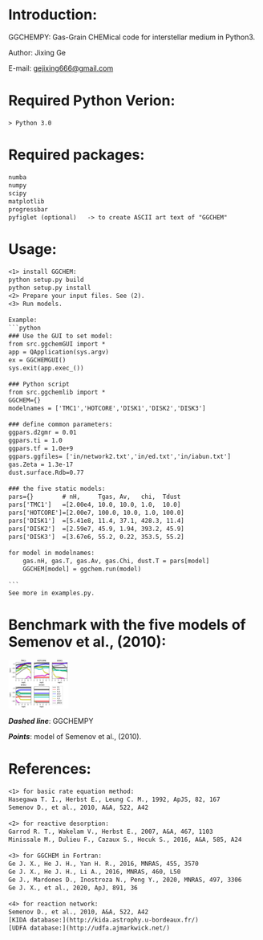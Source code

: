 
# Introduction:

GGCHEMPY: Gas-Grain CHEMical code for interstellar medium in Python3.

Author: Jixing Ge

E-mail: gejixing666@gmail.com


# Required Python Verion: 
    > Python 3.0

# Required packages:
    numba
    numpy
    scipy
    matplotlib
    progressbar
    pyfiglet (optional)   -> to create ASCII art text of "GGCHEM"


# Usage:
    <1> install GGCHEM:
    python setup.py build
    python setup.py install
    <2> Prepare your input files. See (2).
    <3> Run models. 
    
    Example:
    ```python
    ### Use the GUI to set model:
    from src.ggchemGUI import *
    app = QApplication(sys.argv)
    ex = GGCHEMGUI()
    sys.exit(app.exec_())
    
    ### Python script
    from src.ggchemlib import *
    GGCHEM={}
    modelnames = ['TMC1','HOTCORE','DISK1','DISK2','DISK3']

    ### define common parameters:
    ggpars.d2gmr = 0.01
    ggpars.ti = 1.0
    ggpars.tf = 1.0e+9
    ggpars.ggfiles= ['in/network2.txt','in/ed.txt','in/iabun.txt']
    gas.Zeta = 1.3e-17
    dust.surface.Rdb=0.77
    
    ### the five static models:
    pars={}        # nH,     Tgas, Av,   chi,  Tdust
    pars['TMC1']   =[2.00e4, 10.0, 10.0, 1.0,  10.0]
    pars['HOTCORE']=[2.00e7, 100.0, 10.0, 1.0, 100.0]
    pars['DISK1']  =[5.41e8, 11.4, 37.1, 428.3, 11.4]
    pars['DISK2']  =[2.59e7, 45.9, 1.94, 393.2, 45.9]
    pars['DISK3']  =[3.67e6, 55.2, 0.22, 353.5, 55.2]
    
    for model in modelnames:
        gas.nH, gas.T, gas.Av, gas.Chi, dust.T = pars[model]
        GGCHEM[model] = ggchem.run(model) 
    
    ```
    See more in examples.py. 
# Benchmark with the five models of Semenov et al., (2010):
<img src="benchmark.png" alt="benchmark" style="width:120px;"/>

***Dashed line***: GGCHEMPY

***Points***: model of Semenov et al., (2010).

# References:
    <1> for basic rate equation method:
    Hasegawa T. I., Herbst E., Leung C. M., 1992, ApJS, 82, 167
    Semenov D., et al., 2010, A&A, 522, A42
    
    <2> for reactive desorption:
    Garrod R. T., Wakelam V., Herbst E., 2007, A&A, 467, 1103
    Minissale M., Dulieu F., Cazaux S., Hocuk S., 2016, A&A, 585, A24
    
    <3> for GGCHEM in Fortran:
    Ge J. X., He J. H., Yan H. R., 2016, MNRAS, 455, 3570
    Ge J. X., He J. H., Li A., 2016, MNRAS, 460, L50
    Ge J., Mardones D., Inostroza N., Peng Y., 2020, MNRAS, 497, 3306
    Ge J. X., et al., 2020, ApJ, 891, 36

    <4> for reaction network:
    Semenov D., et al., 2010, A&A, 522, A42
    [KIDA database:](http://kida.astrophy.u-bordeaux.fr/)
    [UDFA database:](http://udfa.ajmarkwick.net/)
